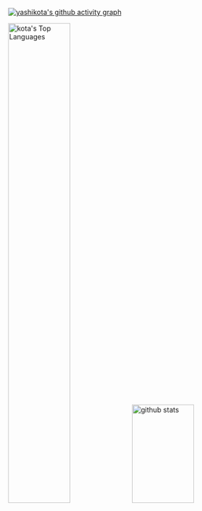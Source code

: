 [![yashikota's github activity graph](https://activity-graph.herokuapp.com/graph?username=yashikota&hide_border=true&theme=react-dark )](https://github.com/yashikota?tab=repositories)

<a href="https://github.com/yashikota?tab=repositories" alt="repositories" >
<img alt="kota's Top Languages" src="https://github-readme-stats.vercel.app/api/top-langs/?username=yashikota&langs_count=10&layout=compact&hide_border=true&text_color=777777&bg_color=00000000&border_color=00000000&hide=Jupyter%20Notebook" width="50%" /><img alt="github stats" height="200px" width="50%" src="https://github-readme-stats.vercel.app/api?username=yashikota&hide_border=true&bg_color=00000000&theme=onedark&show_icons=ture"/>
</a> 

<!-- [![trophy](https://github-profile-trophy.vercel.app/?username=yashikota&theme=onedark&column=7
)](https://github.com/ryo-ma/github-profile-trophy)

[![](https://raw.githubusercontent.com/yashikota/yashikota/master/profile-summary-card-output/github_dark/0-profile-details.svg)](https://github.com/vn7n24fzkq/github-profile-summary-cards)
[![](https://raw.githubusercontent.com/yashikota/yashikota/master/profile-summary-card-output/github_dark/1-repos-per-language.svg)](https://github.com/vn7n24fzkq/github-profile-summary-cards) [![](https://raw.githubusercontent.com/yashikota/yashikota/master/profile-summary-card-output/github_dark/2-most-commit-language.svg)](https://github.com/vn7n24fzkq/github-profile-summary-cards)
[![](https://raw.githubusercontent.com/yashikota/yashikota/master/profile-summary-card-output/github_dark/3-stats.svg)](https://github.com/vn7n24fzkq/github-profile-summary-cards) [![](https://raw.githubusercontent.com/yashikota/yashikota/master/profile-summary-card-output/github_dark/4-productive-time.svg)](https://github.com/vn7n24fzkq/github-profile-summary-cards)

![](https://komarev.com/ghpvc/?username=yashikota&color=blue) -->

<!-- <img src="https://github-readme-streak-stats.herokuapp.com?user=yashikota&theme=github-dark&hide_border=true&date_format=%5BY.%5Dn.j&sideNums=777777&background=00000000&border=777777&stroke=777777&ring=777777&fire=777777&currStreakNum=777777&currStreakLabel=777777&sideLabels=777777&dates=777777" width="58%" /> -->

<!-- <img src="https://activity-graph.herokuapp.com/graph?username=yashikota&bg_color=00000000&hide_border=true&color=777777&line=777777&point=777777" /> -->